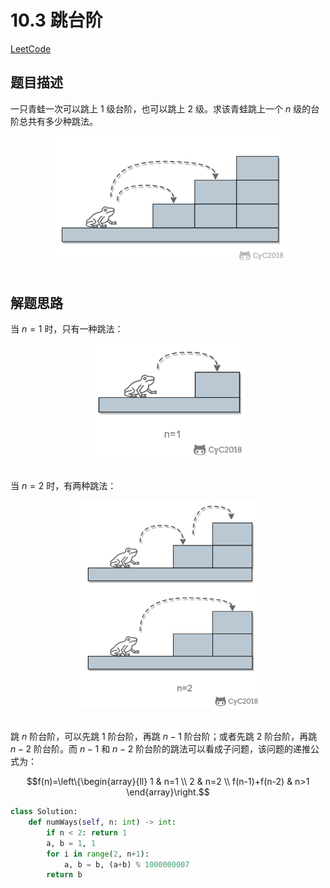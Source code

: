 
# 10.3 跳台阶

[LeetCode](https://leetcode-cn.com/problems/qing-wa-tiao-tai-jie-wen-ti-lcof/)

## 题目描述

一只青蛙一次可以跳上 $1$ 级台阶，也可以跳上 $2$ 级。求该青蛙跳上一个 $n$ 级的台阶总共有多少种跳法。

<div align="center"> <img src="pics/9dae7475-934f-42e5-b3b3-12724337170a.png" width="380px"> </div><br>

## 解题思路

当 $n = 1$ 时，只有一种跳法：

<div align="center"> <img src="pics/72aac98a-d5df-4bfa-a71a-4bb16a87474c.png" width="250px"> </div><br>

当 $n = 2$ 时，有两种跳法：

<div align="center"> <img src="pics/1b80288d-1b35-4cd3-aa17-7e27ab9a2389.png" width="300px"> </div><br>

跳 $n$ 阶台阶，可以先跳 $1$ 阶台阶，再跳 $n-1$ 阶台阶；或者先跳 $2$ 阶台阶，再跳 $n-2$ 阶台阶。而 $n-1$ 和 $n-2$ 阶台阶的跳法可以看成子问题，该问题的递推公式为：

$$f(n)=\left\{\begin{array}{ll}
1 & n=1 \\
2 & n=2 \\
f(n-1)+f(n-2) & n>1
\end{array}\right.$$

```python
class Solution:
    def numWays(self, n: int) -> int:
        if n < 2: return 1
        a, b = 1, 1
        for i in range(2, n+1):
            a, b = b, (a+b) % 1000000007
        return b
```